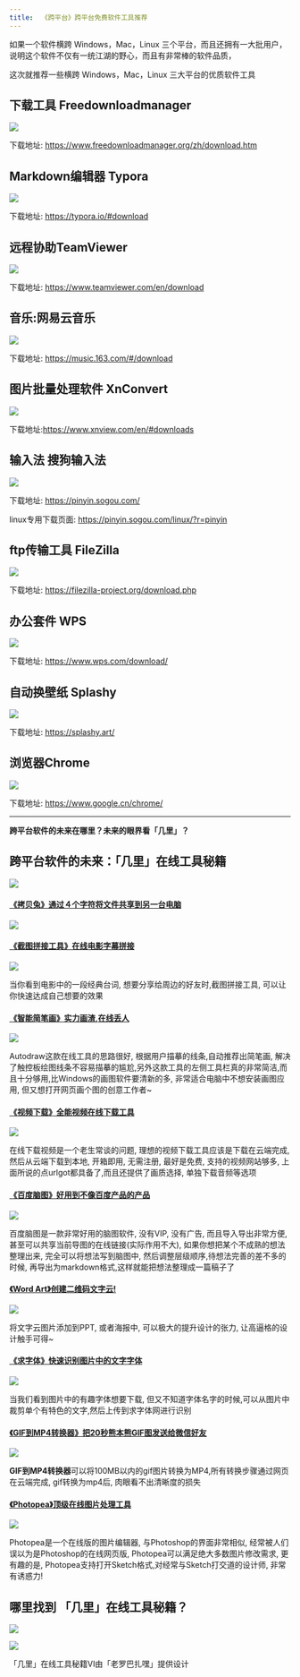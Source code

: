 ```yaml
---
title:  《跨平台》跨平台免费软件工具推荐
---
```


如果一个软件横跨 Windows，Mac，Linux 三个平台，而且还拥有一大批用户，说明这个软件不仅有一统江湖的野心，而且有非常棒的软件品质，

这次就推荐一些横跨 Windows，Mac，Linux 三大平台的优质软件工具


## 下载工具 Freedownloadmanager

![](https://www.v2fy.com/asset/win-mac-liunx/fdm.png)

下载地址: https://www.freedownloadmanager.org/zh/download.htm

## Markdown编辑器 Typora

![](https://www.v2fy.com/asset/win-mac-liunx/typera.png)


下载地址: https://typora.io/#download

## 远程协助TeamViewer

![](https://www.v2fy.com/asset/win-mac-liunx/teamview.png)

下载地址: https://www.teamviewer.com/en/download

## 音乐:网易云音乐

![](https://www.v2fy.com/asset/win-mac-liunx/net-music.png)


下载地址: https://music.163.com/#/download

## 图片批量处理软件 XnConvert

![](https://www.v2fy.com/asset/win-mac-liunx/xnconvert.png)



下载地址:https://www.xnview.com/en/#downloads

## 输入法 搜狗输入法

![](https://www.v2fy.com/asset/win-mac-liunx/sougou.png)


下载地址: https://pinyin.sogou.com/

linux专用下载页面: https://pinyin.sogou.com/linux/?r=pinyin

## ftp传输工具 FileZilla


![](https://www.v2fy.com/asset/win-mac-liunx/filezilla.png)


下载地址: https://filezilla-project.org/download.php

## 办公套件 WPS


![](https://www.v2fy.com/asset/win-mac-liunx/wps.png)

下载地址: https://www.wps.com/download/

## 自动换壁纸 Splashy

![](https://www.v2fy.com/asset/win-mac-liunx/electron.png)


下载地址: https://splashy.art/




## 浏览器Chrome

![](https://www.v2fy.com/asset/win-mac-liunx/chrome.png)

下载地址: https://www.google.cn/chrome/



---

**跨平台软件的未来在哪里？未来的眼界看「几里」？**


## 跨平台软件的未来：「几里」在线工具秘籍
![](https://www.v2fy.com/asset/jili/10.png)



#### [《拷贝兔》通过４个字符将文件共享到另一台电脑](https://www.v2fy.com/p/016-copy-tool/)

![](https://www.v2fy.com/asset/016-copy-tool/copy.gif)



#### [《截图拼接工具》在线电影字幕拼接](https://www.v2fy.com/p/013-join-screenshots/)


![](https://www.v2fy.com/asset/013-join-screenshots/jietu.gif)


当你看到电影中的一段经典台词, 想要分享给周边的好友时,截图拼接工具, 可以让你快速达成自己想要的效果


#### [《智能简笔画》实力画渣,在线丢人](https://www.v2fy.com/p/010-autodraw/)


![](https://www.v2fy.com/asset/autodraw/fish.gif)


Autodraw这款在线工具的思路很好, 根据用户描摹的线条,自动推荐出简笔画, 解决了触控板绘图线条不容易描摹的尴尬,另外这款工具的左侧工具栏真的非常简洁,而且十分够用,比Windows的画图软件要清新的多, 非常适合电脑中不想安装画图应用, 但又想打开网页画个图的创意工作者~


#### [《视频下载》全能视频在线下载工具](https://www.v2fy.com/p/009-urlgot/)

![](https://www.v2fy.com/asset/urlgot/youtube.gif)


在线下载视频是一个老生常谈的问题, 理想的视频下载工具应该是下载在云端完成,然后从云端下载到本地, 开箱即用, 无需注册, 最好是免费, 支持的视频网站够多, 上面所说的点urlgot都具备了,而且还提供了画质选择, 单独下载音频等选项




#### [《百度脑图》好用到不像百度产品的产品](https://www.v2fy.com/p/005-baidunaotu/)


![](https://www.v2fy.com/asset/README/73585351-82ba5e80-44db-11ea-88e8-a817c1c7cfca.gif)

百度脑图是一款非常好用的脑图软件, 没有VIP, 没有广告, 而且导入导出非常方便, 甚至可以共享当前导图的在线链接(实际作用不大), 如果你想把某个不成熟的想法整理出来, 完全可以将想法写到脑图中, 然后调整层级顺序,待想法完善的差不多的时候, 再导出为markdown格式,这样就能把想法整理成一篇稿子了



#### [《Word Art》创建二维码文字云!](https://www.v2fy.com/p/004-word-art/)

![](https://www.v2fy.com/asset/README/73535907-a8098700-445f-11ea-94f2-5d5ce89bbb74.gif)


将文字云图片添加到PPT, 或者海报中, 可以极大的提升设计的张力, 让高逼格的设计触手可得~

#### [ 《求字体》快速识别图片中的文字字体](https://www.v2fy.com/p/003-qiuziti/)

![](https://www.v2fy.com/asset/README/73504194-8382c000-4409-11ea-93ff-b71107dc8bdf.gif)

当我们看到图片中的有趣字体想要下载, 但又不知道字体名字的时候,可以从图片中裁剪单个有特色的文字,然后上传到求字体网进行识别


 #### [《GIF到MP4转换器》把20秒熊本熊GIF图发送给微信好友](https://www.v2fy.com/p/002-gif-to-mp4/)

![](https://www.v2fy.com/asset/README/73356545-93998300-42d5-11ea-8ffa-12bc1c419436.gif)

**GIF到MP4转换器**可以将100MB以内的gif图片转换为MP4,所有转换步骤通过网页在云端完成, gif转换为mp4后, 肉眼看不出清晰度的损失


#### [《Photopea》顶级在线图片处理工具](https://www.v2fy.com/p/001-photopea/)

![](https://www.v2fy.com/asset/README/73324183-0c242380-4285-11ea-855d-b2235af6d97a.gif)

Photopea是一个在线版的图片编辑器, 与Photoshop的界面非常相似, 经常被人们误以为是Photoshop的在线网页版, Photopea可以满足绝大多数图片修改需求, 更有趣的是, Photopea支持打开Sketch格式,对经常与Sketch打交道的设计师, 非常有诱惑力!


## 哪里找到 「几里」在线工具秘籍？

![](https://www.v2fy.com/asset/jili/11.png)



![](https://www.v2fy.com/asset/jili/mockup00015.jpg)



「几里」在线工具秘籍VI由「老罗巴扎嘿」提供设计 
